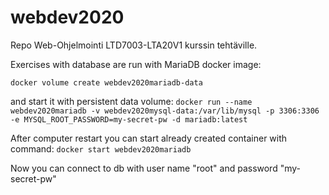 # webdev2020
Repo Web-Ohjelmointi LTD7003-LTA20V1 kurssin tehtäville.

Exercises with database are run with MariaDB docker image:

`docker volume create webdev2020mariadb-data`

and  start it with persistent data volume:
`docker run --name webdev2020mariadb -v webdev2020mysql-data:/var/lib/mysql -p 3306:3306 -e MYSQL_ROOT_PASSWORD=my-secret-pw -d mariadb:latest`

After computer restart you can start already created container with command:
`docker start webdev2020mariadb`

Now you can connect to db with user name "root" and password "my-secret-pw"